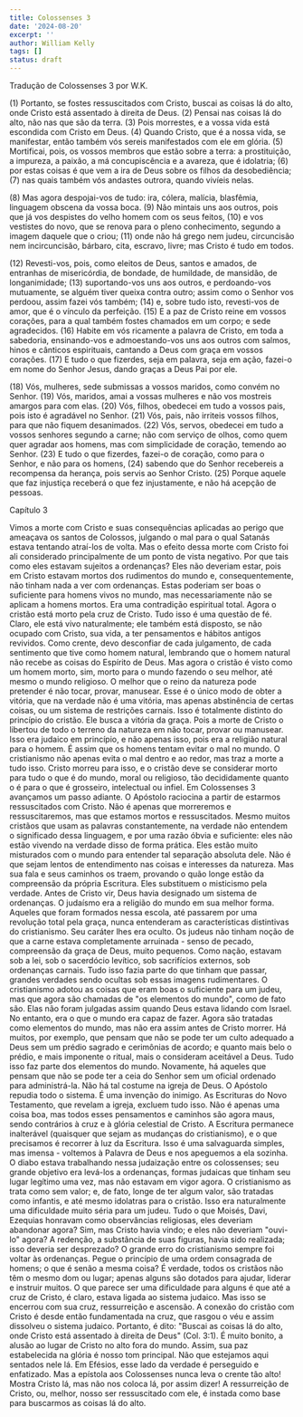 ```yaml
---
title: Colossenses 3
date: '2024-08-20'
excerpt: ''
author: William Kelly
tags: []
status: draft
---
```

Tradução de Colossenses 3 por W.K.

\(1\) Portanto, se fostes ressuscitados com Cristo, buscai as coisas lá
do alto, onde Cristo está assentado à direita de Deus. (2) Pensai nas
coisas lá do alto, não nas que são da terra. (3) Pois morrestes, e a
vossa vida está escondida com Cristo em Deus. (4) Quando Cristo, que é a
nossa vida, se manifestar, então também vós sereis manifestados com ele
em glória. (5) Mortificai, pois, os vossos membros que estão sobre a
terra: a prostituição, a impureza, a paixão, a má concupiscência e a
avareza, que é idolatria; (6) por estas coisas é que vem a ira de Deus
sobre os filhos da desobediência; (7) nas quais também vós andastes
outrora, quando vivíeis nelas.

\(8\) Mas agora despojai-vos de tudo: ira, cólera, malícia, blasfêmia,
linguagem obscena da vossa boca. (9) Não mintais uns aos outros, pois
que já vos despistes do velho homem com os seus feitos, (10) e vos
vestistes do novo, que se renova para o pleno conhecimento, segundo a
imagem daquele que o criou; (11) onde não há grego nem judeu,
circuncisão nem incircuncisão, bárbaro, cita, escravo, livre; mas Cristo
é tudo em todos.

\(12\) Revesti-vos, pois, como eleitos de Deus, santos e amados, de
entranhas de misericórdia, de bondade, de humildade, de mansidão, de
longanimidade; (13) suportando-vos uns aos outros, e perdoando-vos
mutuamente, se alguém tiver queixa contra outro; assim como o Senhor vos
perdoou, assim fazei vós também; (14) e, sobre tudo isto, revesti-vos de
amor, que é o vínculo da perfeição. (15) E a paz de Cristo reine em
vossos corações, para a qual também fostes chamados em um corpo; e sede
agradecidos. (16) Habite em vós ricamente a palavra de Cristo, em toda a
sabedoria, ensinando-vos e admoestando-vos uns aos outros com salmos,
hinos e cânticos espirituais, cantando a Deus com graça em vossos
corações. (17) E tudo o que fizerdes, seja em palavra, seja em ação,
fazei-o em nome do Senhor Jesus, dando graças a Deus Pai por ele.

\(18\) Vós, mulheres, sede submissas a vossos maridos, como convém no
Senhor. (19) Vós, maridos, amai a vossas mulheres e não vos mostreis
amargos para com elas. (20) Vós, filhos, obedecei em tudo a vossos pais,
pois isto é agradável no Senhor. (21) Vós, pais, não irriteis vossos
filhos, para que não fiquem desanimados. (22) Vós, servos, obedecei em
tudo a vossos senhores segundo a carne; não com serviço de olhos, como
quem quer agradar aos homens, mas com simplicidade de coração, temendo
ao Senhor. (23) E tudo o que fizerdes, fazei-o de coração, como para o
Senhor, e não para os homens, (24) sabendo que do Senhor recebereis a
recompensa da herança, pois servis ao Senhor Cristo. (25) Porque aquele
que faz injustiça receberá o que fez injustamente, e não há acepção de
pessoas.

Capítulo 3

Vimos a morte com Cristo e suas consequências aplicadas ao perigo que
ameaçava os santos de Colossos, julgando o mal para o qual Satanás
estava tentando atraí-los de volta. Mas o efeito dessa morte com Cristo
foi ali considerado principalmente de um ponto de vista negativo. Por
que tais como eles estavam sujeitos a ordenanças? Eles não deveriam
estar, pois em Cristo estavam mortos dos rudimentos do mundo e,
consequentemente, não tinham nada a ver com ordenanças. Estas poderiam
ser boas o suficiente para homens vivos no mundo, mas necessariamente
não se aplicam a homens mortos. Era uma contradição espiritual total.
Agora o cristão está morto pela cruz de Cristo. Tudo isso é uma questão
de fé. Claro, ele está vivo naturalmente; ele também está disposto, se
não ocupado com Cristo, sua vida, a ter pensamentos e hábitos antigos
revividos. Como crente, devo desconfiar de cada julgamento, de cada
sentimento que tive como homem natural, lembrando que o homem natural
não recebe as coisas do Espírito de Deus. Mas agora o cristão é visto
como um homem morto, sim, morto para o mundo fazendo o seu melhor, até
mesmo o mundo religioso. O melhor que o reino da natureza pode pretender
é não tocar, provar, manusear. Esse é o único modo de obter a vitória,
que na verdade não é uma vitória, mas apenas abstinência de certas
coisas, ou um sistema de restrições carnais. Isso é totalmente distinto
do princípio do cristão. Ele busca a vitória da graça. Pois a morte de
Cristo o libertou de todo o terreno da natureza em não tocar, provar ou
manusear. Isso era judaico em princípio, e não apenas isso, pois era a
religião natural para o homem. É assim que os homens tentam evitar o mal
no mundo. O cristianismo não apenas evita o mal dentro e ao redor, mas
traz a morte a tudo isso. Cristo morreu para isso, e o cristão deve se
considerar morto para tudo o que é do mundo, moral ou religioso, tão
decididamente quanto o é para o que é grosseiro, intelectual ou infiel.
Em Colossenses 3 avançamos um passo adiante. O Apóstolo raciocina a
partir de estarmos ressuscitados com Cristo. Não é apenas que morreremos
e ressuscitaremos, mas que estamos mortos e ressuscitados. Mesmo muitos
cristãos que usam as palavras constantemente, na verdade não entendem o
significado dessa linguagem, e por uma razão óbvia e suficiente: eles
não estão vivendo na verdade disso de forma prática. Eles estão muito
misturados com o mundo para entender tal separação absoluta dele. Não é
que sejam lentos de entendimento nas coisas e interesses da natureza.
Mas sua fala e seus caminhos os traem, provando o quão longe estão da
compreensão da própria Escritura. Eles substituem o misticismo pela
verdade. Antes de Cristo vir, Deus havia designado um sistema de
ordenanças. O judaísmo era a religião do mundo em sua melhor forma.
Aqueles que foram formados nessa escola, até passarem por uma revolução
total pela graça, nunca entenderam as características distintivas do
cristianismo. Seu caráter lhes era oculto. Os judeus não tinham noção de
que a carne estava completamente arruinada - senso de pecado,
compreensão da graça de Deus, muito pequenos. Como nação, estavam sob a
lei, sob o sacerdócio levítico, sob sacrifícios externos, sob ordenanças
carnais. Tudo isso fazia parte do que tinham que passar, grandes
verdades sendo ocultas sob essas imagens rudimentares. O cristianismo
adotou as coisas que eram boas o suficiente para um judeu, mas que agora
são chamadas de \"os elementos do mundo\", como de fato são. Elas não
foram julgadas assim quando Deus estava lidando com Israel. No entanto,
era o que o mundo era capaz de fazer. Agora são tratadas como elementos
do mundo, mas não era assim antes de Cristo morrer. Há muitos, por
exemplo, que pensam que não se pode ter um culto adequado a Deus sem um
prédio sagrado e cerimônias de acordo; e quanto mais belo o prédio, e
mais imponente o ritual, mais o consideram aceitável a Deus. Tudo isso
faz parte dos elementos do mundo. Novamente, há aqueles que pensam que
não se pode ter a ceia do Senhor sem um oficial ordenado para
administrá-la. Não há tal costume na igreja de Deus. O Apóstolo repudia
todo o sistema. É uma invenção do inimigo. As Escrituras do Novo
Testamento, que revelam a igreja, excluem tudo isso. Não é apenas uma
coisa boa, mas todos esses pensamentos e caminhos são agora maus, sendo
contrários à cruz e à glória celestial de Cristo. A Escritura permanece
inalterável (quaisquer que sejam as mudanças do cristianismo), e o que
precisamos é recorrer à luz da Escritura. Isso é uma salvaguarda
simples, mas imensa - voltemos à Palavra de Deus e nos apeguemos a ela
sozinha. O diabo estava trabalhando nessa judaização entre os
colossenses; seu grande objetivo era levá-los a ordenanças, formas
judaicas que tinham seu lugar legítimo uma vez, mas não estavam em vigor
agora. O cristianismo as trata como sem valor; e, de fato, longe de ter
algum valor, são tratadas como infantis, e até mesmo idolatras para o
cristão. Isso era naturalmente uma dificuldade muito séria para um
judeu. Tudo o que Moisés, Davi, Ezequias honravam como observâncias
religiosas, eles deveriam abandonar agora? Sim, mas Cristo havia vindo;
e eles não deveriam \"ouvi-lo\" agora? A redenção, a substância de suas
figuras, havia sido realizada; isso deveria ser desprezado? O grande
erro do cristianismo sempre foi voltar às ordenanças. Pegue o princípio
de uma ordem consagrada de homens; o que é senão a mesma coisa? É
verdade, todos os cristãos não têm o mesmo dom ou lugar; apenas alguns
são dotados para ajudar, liderar e instruir muitos. O que parece ser uma
dificuldade para alguns é que até a cruz de Cristo, é claro, estava
ligada ao sistema judaico. Mas isso se encerrou com sua cruz,
ressurreição e ascensão. A conexão do cristão com Cristo é desde então
fundamentada na cruz, que rasgou o véu e assim dissolveu o sistema
judaico. Portanto, é dito: \"Buscai as coisas lá do alto, onde Cristo
está assentado à direita de Deus\" (Col. 3:1). É muito bonito, a alusão
ao lugar de Cristo no alto fora do mundo. Assim, sua paz estabelecida na
glória é nosso tom principal. Não que estejamos aqui sentados nele lá.
Em Efésios, esse lado da verdade é perseguido e enfatizado. Mas a
epístola aos Colossenses nunca leva o crente tão alto! Mostra Cristo lá,
mas não nos coloca lá, por assim dizer! A ressurreição de Cristo, ou,
melhor, nosso ser ressuscitado com ele, é instada como base para
buscarmos as coisas lá do alto.
